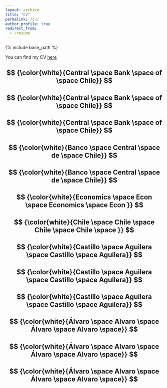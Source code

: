 ```yaml
---
layout: archive
title: "CV"
permalink: /cv/
author_profile: true
redirect_from:
  - /resume
---
```


{% include base_path %}

You can find my CV [here](http://alvarocastilloa.github.io/files/CV_AlvaroCastillo.pdf)

## $$ {\color{white}{Central \space Bank \space of \space Chile}} $$
## $$ {\color{white}{Central \space Bank \space of \space Chile}} $$
## $$ {\color{white}{Central \space Bank \space of \space Chile}} $$

## $$ {\color{white}{Banco \space Central \space de \space Chile}} $$
## $$ {\color{white}{Banco \space Central \space de \space Chile}} $$

## $$ {\color{white}{Economics \space  Econ \space Economics \space  Econ }} $$
## $$ {\color{white}{Chile \space Chile \space Chile \space Chile \space }} $$

## $$ {\color{white}{Castillo \space Aguilera \space Castillo \space Aguilera}} $$
## $$ {\color{white}{Castillo \space Aguilera \space Castillo \space Aguilera}} $$
## $$ {\color{white}{Castillo \space Aguilera \space Castillo \space Aguilera}} $$

## $$ {\color{white}{Álvaro \space Alvaro \space Álvaro \space Alvaro \space}} $$
## $$ {\color{white}{Álvaro \space Alvaro \space Álvaro \space Alvaro \space}} $$
## $$ {\color{white}{Álvaro \space Alvaro \space Álvaro \space Alvaro \space}} $$

